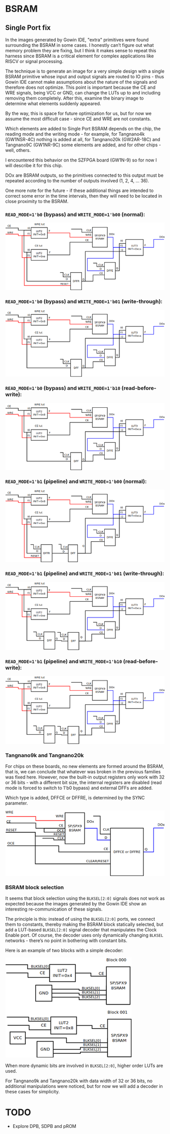# BSRAM
## Single Port fix

In the images generated by Gowin IDE, "extra" primitives were found surrounding the BSRAM in some cases.
I honestly can’t figure out what memory problem they are fixing, but I think it makes sense to repeat this harness since BSRAM is a critical element for complex applications like RISCV or signal processing.

The technique is to generate an image for a very simple design with a single BSRAM primitive whose input and output signals are routed to IO pins - thus Gowin IDE cannot make assumptions about the nature of the signals and therefore does not optimize.  This point is important because the CE and WRE signals, being VCC or GND, can change the LUTs up to and including removing them completely. After this, examine the binary image to determine what elements suddenly appeared.

By the way, this is space for future optimization for us, but for now we assume the most difficult case - since CE and WRE are not constants.

Which elements are added to Single Port BSRAM depends on the chip, the reading mode and the writing mode - for example, for Tangnano4k (GW1NSR-4C) nothing is added at all, for Tangnano20k (GW2AR-18C) and Tangnano9C (GW1NR-9C) some elements are added, and for other chips - well, others.

I encountered this behavior on the SZFPGA board (GW1N-9) so for now I will describe it for this chip.

DOx are BSRAM outputs, so the primitives connected to this output must be repeated according to the number of outputs involved (1, 2, 4, ... 36).

One more note for the future - if these additional things are intended to correct some error in the time intervals, then they will need to be located in close proximity to the BSRAM.

### `READ_MODE=1'b0` (bypass) and `WRITE_MODE=1'b00` (normal):

![READ_MODE=1'b0, WRITE_MODE=2'b00](fig/sp-rmode-0-wmode-00.png)

### `READ_MODE=1'b0` (bypass) and `WRITE_MODE=1'b01` (write-through):

![READ_MODE=1'b0, WRITE_MODE=2'b01](fig/sp-rmode-0-wmode-01.png)

### `READ_MODE=1'b0` (bypass) and `WRITE_MODE=1'b10` (read-before-write):

![READ_MODE=1'b0, WRITE_MODE=2'b10](fig/sp-rmode-0-wmode-10.png)

### `READ_MODE=1'b1` (pipeline) and `WRITE_MODE=1'b00` (normal):

![READ_MODE=1'b0, WRITE_MODE=2'b00](fig/sp-rmode-1-wmode-00.png)

### `READ_MODE=1'b1` (pipeline) and `WRITE_MODE=1'b01` (write-through):

![READ_MODE=1'b0, WRITE_MODE=2'b01](fig/sp-rmode-1-wmode-01.png)

### `READ_MODE=1'b1` (pipeline) and `WRITE_MODE=1'b10` (read-before-write):

![READ_MODE=1'b0, WRITE_MODE=2'b10](fig/sp-rmode-1-wmode-10.png)

### Tangnano9k and Tangnano20k
For chips on these boards, no new elements are formed around the BSRAM, that is, we can conclude that whatever was broken in the previous families was fixed here. However, now the built-in output registers only work with 32 or 36 bits - with a different bit size, the internal registers are disabled (read mode is forced to switch to 1'b0 bypass) and external DFFs are added.

Which type is added, DFFCE or DFFRE, is determined by the SYNC parameter.

![Tangnano9k and Tangnano20k with READ_MODE=1'b1](fig/sp-rmode-1-9c-20c.png)

### BSRAM block selection
It seems that block selection using the `BLKSEL[2:0]` signals does not work as expected because the images generated by the Gowin IDE show an interesting re-communication of these signals.

The principle is this: instead of using the `BLKSEL[2:0]` ports, we connect them to constants, thereby making the BSRAM block statically selected, but add a LUT-based `BLKSEL[2:0]` signal decoder that manipulates the Clock Enable port. Of course, the decoder uses only dynamically changing `BLKSEL` networks - there’s no point in bothering with constant bits.

Here is an example of two blocks with a simple decoder:

![LUT2 decoder](fig/sp-blksel.png)

When more dynamic bits are involved in `BLKSEL[2:0]`, higher order LUTs are used.

For Tangnano9k and Tangnano20k with data width of 32 or 36 bits, no additional manipulations were noticed, but for now we will add a decoder in these cases for simplicity.

# TODO
  - Explore DPB, SDPB and pROM

